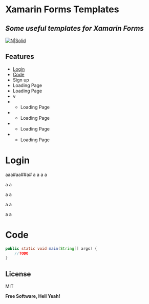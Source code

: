 
# Xamarin Forms Templates
## _Some useful templates for Xamarin Forms_

[![N|Solid](https://cldup.com/dTxpPi9lDf.thumb.png)](https://nodesource.com/products/nsolid)
## Features
- [Login](#login)
-  [Code](#code)
- Sign up
- Loading Page
- Loading Page
- v
- - Loading Page
- - Loading Page
- - Loading Page
- - Loading Page









# Login

aaa#aa##a#
a
a
a
a

a
a

a
a

a
a

a
a


# Code

```java
public static void main(String[] args) {
	//TODO
}
```

## License

MIT

**Free Software, Hell Yeah!**

